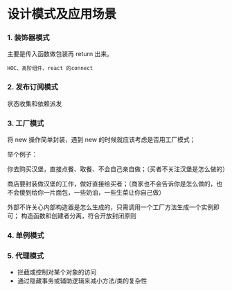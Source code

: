 # 设计模式及应用场景

### 1. 装饰器模式

主要是传入函数做包装再 return 出来。

```
HOC、高阶组件、react 的connect
```

### 2. 发布订阅模式

状态收集和依赖派发

### 3. 工厂模式

将 new 操作简单封装，遇到 new 的时候就应该考虑是否用工厂模式；

举个例子：

你去购买汉堡，直接点餐、取餐、不会自己亲自做；（买者不关注汉堡是怎么做的）

商店要封装做汉堡的工作，做好直接给买者；（商家也不会告诉你是怎么做的，也不会傻到给你一片面包，一些奶油，一些生菜让你自己做）

外部不许关心内部构造器是怎么生成的，只需调用一个工厂方法生成一个实例即可；
构造函数和创建者分离，符合开放封闭原则

### 4. 单例模式

### 5. 代理模式

- 拦截或控制对某个对象的访问
- 通过隐藏事务或辅助逻辑来减小方法/类的复杂性
